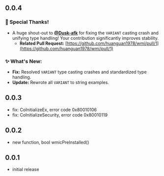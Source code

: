 ## 0.0.4

### 🙏 Special Thanks!

*   A huge shout-out to **[@Dusk-afk](https://github.com/Dusk-afk)** for fixing the `VARIANT` casting crash and unifying type handling! Your contribution significantly improves stability.
    *   **Related Pull Request:** [https://github.com/huanguan1978/wmi/pull/1](https://github.com/huanguan1978/wmi/pull/1)

### ✨ What's New:

*   **Fix:** Resolved `VARIANT` type casting crashes and standardized type handling.
*    **Update:** Rewrote all `VARIANT` to string examples.

## 0.0.3

* fix: CoInitializeEx, error code 0x80010106
* fix: CoInitializeSecurity, error code 0x80010119

## 0.0.2

* new function, bool wmicPreInstalled()


## 0.0.1

* initial release

